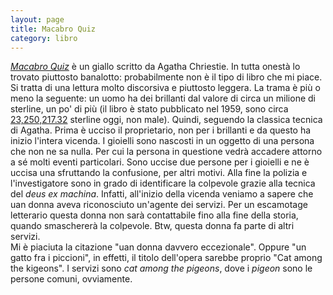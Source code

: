 ```yaml
--- 
layout: page
title: Macabro Quiz
category: libro
---
```


[_Macabro Quiz_](https://it.wikipedia.org/wiki/Macabro_quiz) è un giallo scritto
da Agatha Chriestie. In tutta onestà lo trovato piuttosto banalotto:
probabilmente non è il tipo di libro che mi piace. Si tratta di una lettura
molto discorsiva e piuttosto leggera. La trama è più o meno la seguente: un uomo
ha dei brillanti dal valore di circa un milione di sterline, un po' di più (il 
libro è stato pubblicato nel 1959, sono circa [23,250,217.32](https://www.inflationtool.com/british-pound/1959-to-present-value?amount=1000000&year2=2023&frequency=yearly) 
sterline oggi, non male). Quindi, seguendo la classica tecnica di Agatha. Prima
è ucciso il proprietario, non per i brillanti e da questo ha inizio l'intera
vicenda. I gioielli sono nascosti in un oggetto di una persona che non ne sa
nulla. Per cui la persona in questione vedrà accadere attorno a sé molti eventi
particolari. Sono uccise due persone per i gioielli e ne è uccisa una sfruttando
la confusione, per altri motivi. Alla fine la polizia e l'investigatore sono in
grado di identificare la colpevole grazie alla tecnica del _deus ex machina_.
Infatti, all'inizio della vicenda veniamo a sapere che uan donna aveva
riconosciuto un'agente dei servizi. Per un escamotage letterario questa donna
non sarà contattabile fino alla fine della storia, quando smaschererà la
colpevole. Btw, questa donna fa parte di altri servizi.  
Mi è piaciuta la citazione "uan donna davvero eccezionale". Oppure "un gatto fra
i piccioni", in effetti, il titolo dell'opera sarebbe proprio "Cat among the
kigeons". I servizi sono _cat among the pigeons_, dove i _pigeon_ sono le
persone comuni, ovviamente.
